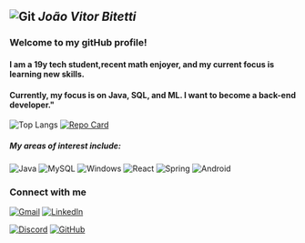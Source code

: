 ## ![Git](https://img.shields.io/badge/GIT-E44C30?style=for-the-badge&logo=git&logoColor=whitehttps://img.shields.io/badge/C%2B%2B-00599C?style=for-the-badge&logo=c%2B%2B&logoColor=white) ***João Vitor Bitetti***
### **Welcome to my gitHub profile!**

#### **I am a 19y tech student,recent math enjoyer, and my current focus is learning new skills.** 
#### Currently, my focus is on **Java, SQL,** and **ML**. I want to become a **back-end** developer."

![Top Langs](https://github-readme-stats-git-masterrstaa-rickstaa.vercel.app/api/top-langs/?username=Doki2077&layout=compact&bg_color=000&border_color=30A3DC&title_color=E94D5F&text_color=FFF)                                         [![Repo Card](https://github-readme-stats.vercel.app/api/pin/?username=Doki2077&repo=Snakegame&bg_color=000&border_color=30A3DC&show_icons=true&icon_color=30A3DC&title_color=E94D5F&text_color=FFF)](https://github.com/Doki2077/Snakegame)

##### My areas of **interest** include:
 
![Java](https://img.shields.io/badge/java-%23ED8B00.svg?style=for-the-badge&logo=openjdk&logoColor=white)
![MySQL](https://img.shields.io/badge/MySQL-00000F?style=for-the-badge&logo=mysql&logoColor=white)
![Windows](https://img.shields.io/badge/Windows-000?style=for-the-badge&logo=windows&logoColor=2CA5E0)
![React](https://img.shields.io/badge/React-20232A?style=for-the-badge&logo=react&logoColor=61DAFB)
![Spring](https://img.shields.io/badge/spring-%236DB33F.svg?style=for-the-badge&logo=spring&logoColor=white)
![Android](https://img.shields.io/badge/Android-3DDC84?style=for-the-badge&logo=android&logoColor=white)

### Connect with me
[![Gmail](https://img.shields.io/badge/Gmail-333333?style=for-the-badge&logo=gmail&logoColor=red)](mailto:jvbitetti0@gmail.com) [![LinkedIn](https://img.shields.io/badge/LinkedIn-0077B5?style=for-the-badge&logo=linkedin&logoColor=white)](https://www.linkedin.com/in/joão-vitor-da-costa-bitetti-9998972b1/)

[![Discord](https://img.shields.io/badge/Discord-7289DA?style=for-the-badge&logo=discord&logoColor=white)](https://discord.com/channels/@dokinffc/) [![GitHub](https://img.shields.io/badge/GitHub-100000?style=for-the-badge&logo=github&logoColor=white)](https://github.com/Doki2077)
